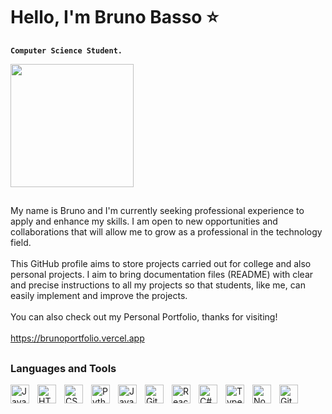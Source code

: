 # Hello, I'm Bruno Basso ⭐
**`Computer Science Student.`**
<div id="header">
  <img src="https://i.giphy.com/media/v1.Y2lkPTc5MGI3NjExN2c2M3FjenJra25ja2xjMDhlcDZrZmdmdjE3OHRhcjE1Y2J5NDZvZyZlcD12MV9pbnRlcm5hbF9naWZfYnlfaWQmY3Q9Zw/fHRP7nAicEggw/giphy.gif" width="197]"/>

##
<p>
  <a>
    My name is Bruno and I'm currently seeking professional experience to apply and enhance my skills. I am open to new opportunities and collaborations that will allow me to grow as a professional in the technology field.
    <br><br>
    This GitHub profile aims to store projects carried out for college and also personal projects. I aim to bring documentation files (README) with clear and precise instructions to all my projects so that students, like me, can easily implement and improve the projects.
    <br><br>
    You can also check out my Personal Portfolio, thanks for visiting!
    <br><br>
    <a href="https://brunoportfolio.vercel.app" target="_blank">https://brunoportfolio.vercel.app</a>
  </a>
</p>

##

### Languages and Tools

<img align="left" alt="JavaScript" width="30px" style="padding-right:10px;" src="https://cdn.jsdelivr.net/gh/devicons/devicon/icons/javascript/javascript-plain.svg" />
<img align="left" alt="HTML" width="30px" style="padding-right:10px;" src="https://cdn.jsdelivr.net/gh/devicons/devicon/icons/html5/html5-plain.svg" />
<img align="left" alt="CSS" width="30px" style="padding-right:10px;" src="https://cdn.jsdelivr.net/gh/devicons/devicon/icons/css3/css3-plain.svg" />
<img align="left" alt="Python" width="30px" style="padding-right:10px;" src="https://cdn.jsdelivr.net/gh/devicons/devicon/icons/python/python-plain.svg" />
<img align="left" alt="Java" width="30px" style="padding-right:10px;" src="https://cdn.jsdelivr.net/gh/devicons/devicon@latest/icons/java/java-plain-wordmark.svg" />
<img align="left" alt="Git" width="30px" style="padding-right:10px;" src="https://cdn.jsdelivr.net/gh/devicons/devicon/icons/git/git-original.svg" />
<img align="left" alt="React" width="30px" style="padding-right:10px;" src="https://cdn.jsdelivr.net/gh/devicons/devicon/icons/react/react-original.svg" />
<img align="left" alt="C#" width="30px" style="padding-right:10px;" src="https://cdn.jsdelivr.net/gh/devicons/devicon@latest/icons/csharp/csharp-original.svg" />
<img align="left" alt="TypeScript" width="30px" style="padding-right:10px;" src="https://cdn.jsdelivr.net/gh/devicons/devicon/icons/typescript/typescript-plain.svg" />
<img align="left" alt="NodeJS" width="30px" style="padding-right:10px;" src="https://cdn.jsdelivr.net/gh/devicons/devicon/icons/nodejs/nodejs-original.svg" />
<img align="left" alt="GitHub" width="30px" style="padding-right:10px;" src="https://cdn.jsdelivr.net/gh/devicons/devicon@latest/icons/github/github-original.svg" />
<br />

